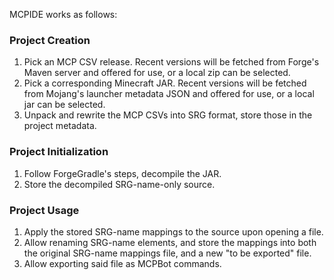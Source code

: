 MCPIDE works as follows:

### Project Creation
1. Pick an MCP CSV release. Recent versions will be fetched from Forge's Maven 
server and offered for use, or a local zip can be selected.
2. Pick a corresponding Minecraft JAR. Recent versions will be fetched from
Mojang's launcher metadata JSON and offered for use, or a local jar can be selected.
3. Unpack and rewrite the MCP CSVs into SRG format, store those in the project
metadata.

### Project Initialization
1. Follow ForgeGradle's steps, decompile the JAR.
2. Store the decompiled SRG-name-only source.

### Project Usage
1. Apply the stored SRG-name mappings to the source upon opening a file.
2. Allow renaming SRG-name elements, and store the mappings into both the
original SRG-name mappings file, and a new "to be exported" file.
3. Allow exporting said file as MCPBot commands.